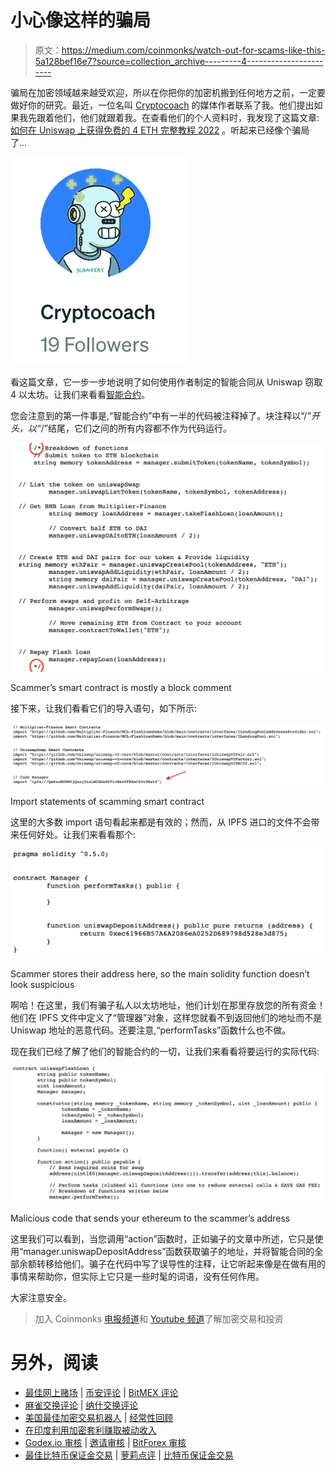 # 小心像这样的骗局

> 原文：<https://medium.com/coinmonks/watch-out-for-scams-like-this-5a128bef16e7?source=collection_archive---------4----------------------->

骗局在加密领域越来越受欢迎，所以在你把你的加密机搬到任何地方之前，一定要做好你的研究。最近，一位名叫 [Cryptocoach](/@cryptocoach65) 的媒体作者联系了我。他们提出如果我先跟着他们，他们就跟着我。在查看他们的个人资料时，我发现了这篇文章:[如何在 Uniswap 上获得免费的 4 ETH 完整教程 2022](/@cryptocoach65/how-to-get-free-4-eth-on-uniswap-full-tutorial-2022-5ae1793cacb) 。听起来已经像个骗局了…

![](img/b7dcc8357aa768e1c2461f9303ccacbe.png)

看这篇文章，它一步一步地说明了如何使用作者制定的智能合同从 Uniswap 窃取 4 以太坊。让我们来看看[智能合约](https://raw.githubusercontent.com/CryptoLord1001/FlashLoans/main/eth)。

您会注意到的第一件事是,“智能合约”中有一半的代码被注释掉了。块注释以“/*”开头，以“*/”结尾，它们之间的所有内容都不作为代码运行。

![](img/79efa0c22f8a1f032d4162b2a42b9a69.png)

Scammer’s smart contract is mostly a block comment

接下来，让我们看看它们的导入语句，如下所示:

![](img/f80a8b95b1997b596af61c603b884ad8.png)

Import statements of scamming smart contract

这里的大多数 import 语句看起来都是有效的；然而，从 IPFS 进口的文件不会带来任何好处。让我们来看看那个:

![](img/382646d8be4a4ab06433830c035c819b.png)

Scammer stores their address here, so the main solidity function doesn’t look suspicious

啊哈！在这里，我们有骗子私人以太坊地址，他们计划在那里存放您的所有资金！他们在 IPFS 文件中定义了“管理器”对象，这样您就看不到返回他们的地址而不是 Uniswap 地址的恶意代码。还要注意,“performTasks”函数什么也不做。

现在我们已经了解了他们的智能合约的一切，让我们来看看将要运行的实际代码:

![](img/b18175a7b3213f0a4deb111877d0cb58.png)

Malicious code that sends your ethereum to the scammer’s address

这里我们可以看到，当您调用“action”函数时，正如骗子的文章中所述，它只是使用“manager.uniswapDepositAddress”函数获取骗子的地址，并将智能合同的全部余额转移给他们。骗子在代码中写了误导性的注释，让它听起来像是在做有用的事情来帮助你，但实际上它只是一些时髦的词语，没有任何作用。

大家注意安全。

> 加入 Coinmonks [电报频道](https://t.me/coincodecap)和 [Youtube 频道](https://www.youtube.com/c/coinmonks/videos)了解加密交易和投资

# 另外，阅读

*   [最佳网上赌场](https://coincodecap.com/best-online-casinos) | [币安评论](/coinmonks/binance-review-ee10d3bf3b6e) | [BitMEX 评论](https://coincodecap.com/bitmex-review)
*   [麻雀交换评论](https://coincodecap.com/sparrow-exchange-review) | [纳什交换评论](https://coincodecap.com/nash-exchange-review)
*   [美国最佳加密交易机器人](https://coincodecap.com/crypto-trading-bots-in-the-us) | [经常性回顾](https://coincodecap.com/changelly-review)
*   [在印度利用加密套利赚取被动收入](https://coincodecap.com/crypto-arbitrage-in-india)
*   [Godex.io 审核](/coinmonks/godex-io-review-7366086519fb) | [邀请审核](/coinmonks/invity-review-70f3030c0502) | [BitForex 审核](https://coincodecap.com/bitforex-review)
*   [最佳比特币保证金交易](/coinmonks/bitcoin-margin-trading-exchange-bcbfcbf7b8e3) | [萝莉点评](/coinmonks/lolli-review-e6ddc7895ad8) | [比特币保证金交易](https://coincodecap.com/bityard-margin-trading)